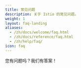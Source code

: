 ```yaml
---
title: 常见问题
description: 关于 Istio 的常见问题。
weight: 1
layout: faq-landing
aliases: 
  - /zh/docs/welcome/faq.html
  - /zh/docs/reference/faq.html
  - /zh/help/faq/
icon: faq
---
```


您有问题吗？我们有答案！

